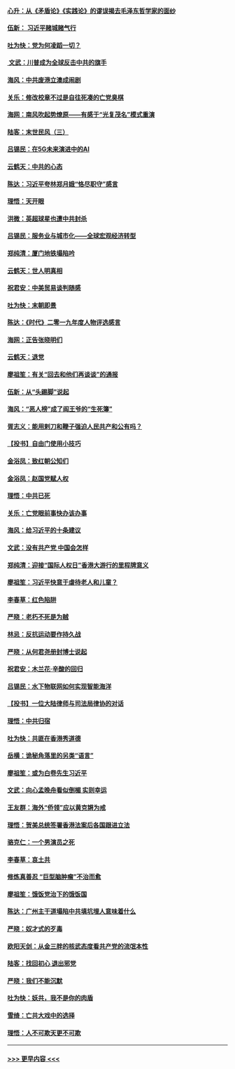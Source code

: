 #### [心升：从《矛盾论》《实践论》的谬误揭去毛泽东哲学家的面纱](../pages/nsc993/n11736962.md?t=12220301) 
#### [伍新： 习近平赌城赌气行](../pages/nsc993/n11736929.md?t=12220301) 
#### [吐为快：党为何凌蹈一切？](../pages/nsc993/n11736915.md?t=12220301) 
#### [ 文武：川普成为全球反击中共的旗手](../pages/nsc993/n11736882.md?t=12220301) 
#### [海风：中共废港立澳成闹剧](../pages/nsc993/n11735857.md?t=12220301) 
#### [关乐：修改校章不过是自往死凑的亡党臭棋](../pages/nsc993/n11735097.md?t=12220301) 
#### [海网：南风吹起势燎原——有感于“光复茂名”模式重演](../pages/nsc993/n11732308.md?t=12220301) 
#### [陆客：末世民风（三）](../pages/nsc993/n11732211.md?t=12220301) 
#### [吕锡民：在5G未来演进中的AI](../pages/nsc993/n11730010.md?t=12220301) 
#### [云鹤天：中共的心态](../pages/nsc993/n11729906.md?t=12220301) 
#### [陈达：习近平夸林郑月娥“恪尽职守”感言](../pages/nsc993/n11729881.md?t=12220301) 
#### [理悟：天开眼](../pages/nsc993/n11729699.md?t=12220301) 
#### [洪微：英超球星也遭中共封杀](../pages/nsc993/n11727243.md?t=12220301) 
#### [吕锡民：服务业与城市化——全球宏观经济转型](../pages/nsc993/n11725845.md?t=12220301) 
#### [郑纯清：厦门地铁塌陷吟](../pages/nsc993/n11725813.md?t=12220301) 
#### [云鹤天：世人明真相](../pages/nsc993/n11725621.md?t=12220301) 
#### [祝君安：中美贸易谈判随感](../pages/nsc993/n11725609.md?t=12220301) 
#### [吐为快：末朝即景](../pages/nsc993/n11723365.md?t=12220301) 
#### [陈达：《时代》二零一九年度人物评选感言](../pages/nsc993/n11723337.md?t=12220301) 
#### [海网：正告张晓明们](../pages/nsc993/n11723228.md?t=12220301) 
#### [云鹤天：退党](../pages/nsc993/n11723056.md?t=12220301) 
#### [廖祖笙：有关“回去和他们再谈谈”的通报](../pages/nsc993/n11722442.md?t=12220301) 
#### [伍新：从“头踢脚”说起](../pages/nsc993/n11722429.md?t=12220301) 
#### [海风：“恶人榜”成了阎王爷的“生死簿”](../pages/nsc993/n11722272.md?t=12220301) 
#### [胥志义：能用剌刀和鞭子强迫人民共产和公有吗？](../pages/nsc993/n11720569.md?t=12220301) 
#### [【投书】自由门使用小技巧](../pages/nsc993/n11720180.md?t=12220301) 
#### [金浴凤：致红朝公知们](../pages/nsc993/n11720563.md?t=12220301) 
#### [金浴凤：赵国党赋人权](../pages/nsc993/n11720533.md?t=12220301) 
#### [理悟：中共已死](../pages/nsc993/n11720233.md?t=12220301) 
#### [关乐：亡党眼前事快办该办事](../pages/nsc993/n11719160.md?t=12220301) 
#### [海风：给习近平的十条建议](../pages/nsc993/n11717616.md?t=12220301) 
#### [文武：没有共产党 中国会怎样](../pages/nsc993/n11717584.md?t=12220301) 
#### [郑纯清：迎接“国际人权日”香港大游行的里程牌意义](../pages/nsc993/n11717417.md?t=12220301) 
#### [廖祖笙：习近平快意于虐待老人和儿童？](../pages/nsc993/n11715313.md?t=12220301) 
#### [李春草：红色陷阱](../pages/nsc993/n11715029.md?t=12220301) 
#### [严晓：老朽不死是为贼](../pages/nsc993/n11712910.md?t=12220301) 
#### [林忌：反抗运动要作持久战](../pages/nsc993/n11712623.md?t=12220301) 
#### [严晓：从何君尧册封博士说起](../pages/nsc993/n11712465.md?t=12220301) 
#### [祝君安：木兰花·辛酸的回归](../pages/nsc993/n11712381.md?t=12220301) 
#### [吕锡民：水下物联网如何实现智能海洋](../pages/nsc993/n11711158.md?t=12220301) 
#### [【投书】一位大陆律师与司法局律协的对话](../pages/nsc993/n11709675.md?t=12220301) 
#### [理悟：中共归宿](../pages/nsc993/n11710059.md?t=12220301) 
#### [吐为快：共匪在香港秀道德](../pages/nsc993/n11709979.md?t=12220301) 
#### [岳横：诡秘角落里的另类“语言”](../pages/nsc993/n11709792.md?t=12220301) 
#### [廖祖笙：或为白卷先生习近平](../pages/nsc993/n11708330.md?t=12220301) 
#### [文武：向心孟晚舟看似倒楣 实则幸运](../pages/nsc993/n11708236.md?t=12220301) 
#### [王友群：海外“侨领”应以黄克锵为戒](../pages/nsc993/n11706176.md?t=12220301) 
#### [理悟：贺美总统签署香港法案后各国跟进立法](../pages/nsc993/n11706853.md?t=12220301) 
#### [骆克仁：一个男演员之死](../pages/nsc993/n11706677.md?t=12220301) 
#### [李春草：哀土共](../pages/nsc993/n11706255.md?t=12220301) 
#### [修炼真善忍 “巨型脑肿瘤”不治而愈](../pages/nsc993/n11705340.md?t=12220301) 
#### [廖祖笙：饿饭党治下的饿饭国](../pages/nsc993/n11705085.md?t=12220301) 
#### [陈达：广州主干道塌陷中共填坑埋人意味着什么](../pages/nsc993/n11705046.md?t=12220301) 
#### [严晓：奴才式的歹毒](../pages/nsc993/n11704826.md?t=12220301) 
#### [欧阳天剑：从金三胖的核武态度看共产党的流氓本性](../pages/nsc993/n11702238.md?t=12220301) 
#### [陆客：找回初心 退出邪党](../pages/nsc993/n11702213.md?t=12220301) 
#### [严晓：我们不能沉默](../pages/nsc993/n11702110.md?t=12220301) 
#### [吐为快：妖共，我不是你的肉盾](../pages/nsc993/n11701366.md?t=12220301) 
#### [雪绮：亡共大戏中的选择](../pages/nsc993/n11699922.md?t=12220301) 
#### [理悟：人不可欺天更不可欺](../pages/nsc993/n11699657.md?t=12220301) 

----
#### [ >>> 更早内容 <<< ](../indexes/nsc993-earlier.md)
